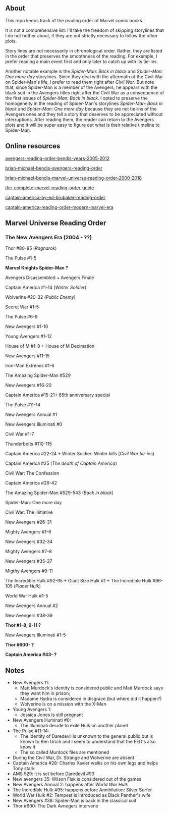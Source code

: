 ## About
This repo keeps track of the reading order of Marvel comic books. 

It is not a comprehensive list: I'll take the freedom of skipping storylines that I do not bother about, if they are not strictly necessary to follow the other plots. 

Story lines are not necessarily in chronological order. Rather, they are listed in the order that preserves the smoothness of the reading. For example, I prefer reading a main event first and only later to catch up with its tie-ins. 

Another notable example is the _Spider-Man: Back in black_ and _Spider-Man: One more day_ storylines. Since they deal with the aftermath of the Civil War on Spider-Man's life, I prefer to read them right after _Civil War_. But note that, since Spider-Man is a member of the Avengers, he appears with the black suit in the Avengers titles right after the Civil War as a consequence of the first issues of _Spider-Man: Back in black_. I opted to preserve the homogeneity in the reading of Spider-Man's storylines _Spider-Man: Back in black_ and _Spider-Man: One more day_ because they are not tie-ins of the Avengers ones and they tell a story that deserves to be appreciated without interruptions. After reading them, the reader can return to the Avengers plots and it will be super easy to figure out what is their relative timeline to Spider-Man.[
](https://www.crushingkrisis.com/collecting-avengers-comic-books-as-graphic-novels-a-definitive-guide/avengers-reading-order-bendis-years-2005-2012/)

## Online resources
[avengers-reading-order-bendis-years-2005-2012](https://www.crushingkrisis.com/collecting-avengers-comic-books-as-graphic-novels-a-definitive-guide/avengers-reading-order-bendis-years-2005-2012/)

[brian-michael-bendis-avengers-reading-order](https://www.comicbooktreasury.com/brian-michael-bendis-avengers-reading-order/)

[brian-michael-bendis-marvel-universe-reading-order-2000-2018](https://www.comicbookherald.com/brian-michael-bendis-marvel-universe-reading-order-2000-2018/)

[the-complete-marvel-reading-order-guide](https://www.comicbookherald.com/the-complete-marvel-reading-order-guide/)

[captain-america-by-ed-brubaker-reading-order](https://www.comicbooktreasury.com/captain-america-by-ed-brubaker-reading-order/)

[captain-america-reading-order-modern-marvel-era](https://www.comicbookherald.com/captain-america-reading-order-modern-marvel-era/)

## Marvel Universe Reading Order

### The New Avengers Era (2004 - ??)

Thor #80-85 (_Ragnarok_)

The Pulse #1-5

__Marvel Knights Spider-Man ?__

Avengers Disassembled + Avengers Finale

Captain America #1-14 (_Winter Soldier_)

Wolverine #20-32 (_Public Enemy_)

Secret War #1-5

The Pulse #6-9

New Avengers #1-10

Young Avengers #1-12

House of M #1-8 + House of M Decimation

New Avengers #11-15

Iron-Man Extremis #1-6

The Amazing Spider-Man #529

New Avengers #16-20

Captain America #15-21+ 65th anniversary special

The Pulse #11-14

New Avengers Annual #1

New Avengers Illuminati #0

Civil War #1-7

Thunderbolts #110-115

Captain America #22-24 + Winter Soldier: Winter kills (*Civil War tie-ins*)

Captain America #25 (*The death of Captain America*)

Civil War: The Confession

Captain America #26-42

The Amazing Spider-Man #529-543 (*Back in black*)

Spider-Man: One more day

Civil War: The initiative

New Avengers #26-31

Mighty Avengers #1-6

New Avengers #32-34

Mighty Avengers #7-8

New Avengers #35-37

Migthy Avengers #9-11

The Incredible Hulk #92-95 + Giant Size Hulk #1 + The Incredible Hulk #96-105 (_Planet Hulk_)

World War Hulk #1-5

New Avengers Annual #2

New Avengers #38-39

__Thor #1-8, 9-11 ?__

New Avengers Illuminati #1-5


__Thor #600- ?__

__Captain America #43- ?__

## Notes

- New Avengers 11: 
  - Matt Murdock's identity is considered public and Matt Murdock says they want him in prison; 
  - Madame Hydra is considered in disgrace (but where did it happen?)
  - Wolverine is on a mission with the X-Men
- Young Avengers 1:
  - Jessica Jones is still pregnant
- New Avengers Illuminati #0:
  - The Illuminati decide to exile Hulk on another planet
- The Pulse #11-14:
  - The identity of Daredevil is unknown to the general public but is known to Ben Urich and I seem to understand that the FED's also know it
  - The so called Murdock files are mentioned
- During the Civil War, Dr. Strange and Wolverine are absent
- Captain America #28: Charles Xavier walks on his own legs and helps Tony stark
- AMS 529: it is set before Daredevil #93
- New avengers 35: Wilson Fisk is considered out of the games
- New Avengers Annual 2: happens after _World War Hulk_
- The Incredible Hulk #95: happens before Annihilation: Silver Surfer
- World War Hulk #2: Tempest is introduced as Black Panther's wife
- New Avengers #38: Spider-Man is back in the classical suit
- Thor #600: The Dark Avnegers intervene
